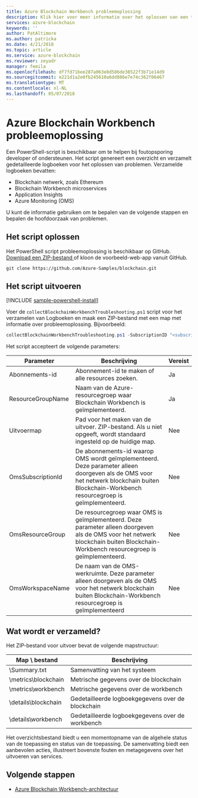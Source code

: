 ```yaml
---
title: Azure Blockchain Workbench probleemoplossing
description: Klik hier voor meer informatie over het oplossen van een toepassing Azure Blockchain Workbench.
services: azure-blockchain
keywords: ''
author: PatAltimore
ms.author: patricka
ms.date: 4/21/2018
ms.topic: article
ms.service: azure-blockchain
ms.reviewer: zeyadr
manager: femila
ms.openlocfilehash: df7fd71bee287a063e8d586de38522f3b71e14d9
ms.sourcegitcommit: e221d1a2e0fb245610a6dd886e7e74c362f06467
ms.translationtype: MT
ms.contentlocale: nl-NL
ms.lasthandoff: 05/07/2018
---
```

# <a name="azure-blockchain-workbench-troubleshooting"></a>Azure Blockchain Workbench probleemoplossing

Een PowerShell-script is beschikbaar om te helpen bij foutopsporing developer of ondersteunen. Het script genereert een overzicht en verzamelt gedetailleerde logboeken voor het oplossen van problemen. Verzamelde logboeken bevatten:

* Blockchain netwerk, zoals Ethereum
* Blockchain Workbench microservices
* Application Insights
* Azure Monitoring (OMS)

U kunt de informatie gebruiken om te bepalen van de volgende stappen en bepalen de hoofdoorzaak van problemen. 

## <a name="troubleshooting-script"></a>Het script oplossen

Het PowerShell script probleemoplossing is beschikbaar op GitHub. [Download een ZIP-bestand ](https://github.com/Azure-Samples/blockchain/archive/master.zip) of kloon de voorbeeld-web-app vanuit GitHub.

```
git clone https://github.com/Azure-Samples/blockchain.git
```

## <a name="run-the-script"></a>Het script uitvoeren
[!INCLUDE [sample-powershell-install](../../includes/sample-powershell-install.md)]

Voer de `collectBlockchainWorkbenchTroubleshooting.ps1` script voor het verzamelen van Logboeken en maak een ZIP-bestand met een map met informatie over probleemoplossing. Bijvoorbeeld:

``` powershell
collectBlockchainWorkbenchTroubleshooting.ps1 -SubscriptionID "<subscription_id>" -ResourceGroupName "workbench-resource-group-name"
```
Het script accepteert de volgende parameters:

| Parameter  | Beschrijving | Vereist |
|---------|---------|----|
| Abonnements-id | Abonnement-id te maken of alle resources zoeken. | Ja |
| ResourceGroupName | Naam van de Azure-resourcegroep waar Blockchain Workbench is geïmplementeerd. | Ja |
| Uitvoermap | Pad voor het maken van de uitvoer. ZIP-bestand. Als u niet opgeeft, wordt standaard ingesteld op de huidige map. | Nee
| OmsSubscriptionId | De abonnements-id waarop OMS wordt geïmplementeerd. Deze parameter alleen doorgeven als de OMS voor het netwerk blockchain buiten Blockchain-Workbench resourcegroep is geïmplementeerd.| Nee |
| OmsResourceGroup |De resourcegroep waar OMS is geïmplementeerd. Deze parameter alleen doorgeven als de OMS voor het netwerk blockchain buiten Blockchain-Workbench resourcegroep is geïmplementeerd.| Nee |
| OmsWorkspaceName | De naam van de OMS-werkruimte. Deze parameter alleen doorgeven als de OMS voor het netwerk blockchain buiten Blockchain-Workbench resourcegroep is geïmplementeerd | Nee |

## <a name="what-is-collected"></a>Wat wordt er verzameld?

Het ZIP-bestand voor uitvoer bevat de volgende mapstructuur:

| Map \ bestand | Beschrijving  |
|---------|---------|
| \Summary.txt | Samenvatting van het systeem |
| \metrics\blockchain | Metrische gegevens over de blockchain |
| \metrics\workbench | Metrische gegevens over de workbench |
| \details\blockchain | Gedetailleerde logboekgegevens over de blockchain |
| \details\workbench | Gedetailleerde logboekgegevens over de workbench |

Het overzichtsbestand biedt u een momentopname van de algehele status van de toepassing en status van de toepassing. De samenvatting biedt een aanbevolen acties, illustreert bovenste fouten en metagegevens over het uitvoeren van services.

## <a name="next-steps"></a>Volgende stappen

* [Azure Blockchain Workbench-architectuur](blockchain-workbench-architecture.md)